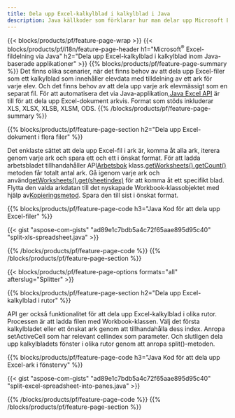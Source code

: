 ```yaml
---
title: Dela upp Excel-kalkylblad i kalkylblad i Java
description: Java källkoder som förklarar hur man delar upp Microsoft Excel-filer i flera dokument med hjälp av Java Excel-bibliotek
---
```

{{< blocks/products/pf/feature-page-wrap >}}
{{< blocks/products/pf/i18n/feature-page-header h1="Microsoft<sup>&reg;</sup> Excel-fildelning via Java" h2="Dela upp Excel-kalkylblad i kalkylblad inom Java-baserade applikationer" >}}
{{% blocks/products/pf/feature-page-summary %}}
 Det finns olika scenarier, när det finns behov av att dela upp Excel-filer som ett kalkylblad som innehåller elevdata med tilldelning av ett ark för varje elev. Och det finns behov av att dela upp varje ark elevmässigt som en separat fil. För att automatisera det via Java-applikation,[Java Excel API](/cells/sv/java/) är till för att dela upp Excel-dokument arkvis. Format som stöds inkluderar XLS, XLSX, XLSB, XLSM, ODS.
{{% /blocks/products/pf/feature-page-summary %}}

{{% blocks/products/pf/feature-page-section h2="Dela upp Excel-dokument i flera filer" %}}

Det enklaste sättet att dela upp Excel-fil i ark är, komma åt alla ark, iterera genom varje ark och spara ett och ett i önskat format. För att ladda arbetsbladet tillhandahåller API[Arbetsbok](https://reference.aspose.com/cells/java/com.aspose.cells/Workbook) klass.[getWorksheets().getCount()](https://reference.aspose.com/cells/java/com.aspose.cells/worksheetcollection#Count) metoden får totalt antal ark. Gå igenom varje ark och använd[getWorksheets().get(sheetindex)](https://reference.aspose.com/cells/java/com.aspose.cells/worksheetcollection#get) för att komma åt ett specifikt blad. Flytta den valda arkdatan till det nyskapade Workbook-klassobjektet med hjälp av[Kopieringsmetod](https://reference.aspose.com/cells/java/com.aspose.cells/workbook#copy(com.aspose.cells.Workbook)). Spara den till sist i önskat format.

{{% blocks/products/pf/feature-page-code h3="Java Kod för att dela upp Excel-filer" %}}

{{< gist "aspose-com-gists" "ad89e1c7bdb5a4c72f65aae895d95c40" "split-xls-spreadsheet.java" >}}

{{% /blocks/products/pf/feature-page-code %}}
{{% /blocks/products/pf/feature-page-section %}}

{{< blocks/products/pf/feature-page-options formats="all" afterslug="Splitter" >}}

{{% blocks/products/pf/feature-page-section h2="Dela upp Excel-kalkylblad i rutor" %}}

API ger också funktionalitet för att dela upp Excel-kalkylblad i olika rutor. Processen är att ladda filen med Workbook-klassen. Välj det första kalkylbladet eller ett önskat ark genom att tillhandahålla dess index. Anropa setActiveCell som har relevant cellindex som parameter. Och slutligen dela upp kalkylbladets fönster i olika rutor genom att anropa split()-metoden.

{{% blocks/products/pf/feature-page-code h3="Java Kod för att dela upp Excel-ark i fönstervy" %}}

{{< gist "aspose-com-gists" "ad89e1c7bdb5a4c72f65aae895d95c40" "split-excel-spreadsheet-into-panes.java" >}}

{{% /blocks/products/pf/feature-page-code %}}
{{% /blocks/products/pf/feature-page-section %}}

